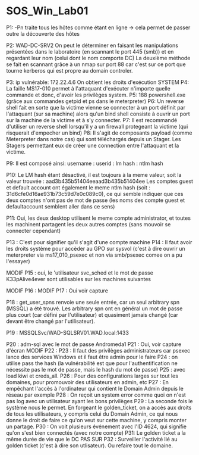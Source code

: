 # SOS_Win_Lab01

P1: -Pn traite tous les hôtes comme étant en ligne -> cela permet de passer outre la découverte des hôtes

P2: WAD-DC-SRV2
	On peut le déterminer en faisant les manipulations présentées dans le laboratoire (en scannant le port 445 (smb)) 
et en regardant leur nom (celui dont le nom comporte DC)
La deuxième méthode se fait en scannant grâce à un nmap sur port 88 car c'est sur ce port que tourne kerberos qui est 
propre au domain controler.

P3: ip vulnérable: 172.22.4.6
	On obtient les droits d'exécution SYSTEM
P4: La faille MS17-010 permet à l'attaquant d'exécuter n'importe quelle commande et donc, d'avoir les privilèges system.
P5: 188 powershell.exe (grâce aux commandes getpid et ps dans le meterpreter)
P6: Un reverse shell fait en sorte que la victime vienne se connecter à un port définit par l'attaquant (sur sa machine) alors qu'un bind shell consiste à ouvrir un port sur la machine de la victime et à s'y connecter.
P7: Il est recommandé d'utiliser un reverse shell lorsqu'il y a un firewall protegeant la victime (qui risquerait d'empecher un bind)
P8: Il s'agit de composants payload (comme Meterpreter dans notre cas) qui sont téléchargés depuis un Stager.
	Les Stagers permettant eux de créer une connection entre l'attaquant et la victime.
	
P9: Il est composé ainsi: username : userid : lm hash : ntlm hash

P10: Le LM hash étant désactivé, il est toujours à la meme valeur, soit la valeur trouvée : aad3b435b51404eeaad3b435b51404ee
Les comptes guest et default account ont également le meme ntlm hash (soit : 31d6cfe0d16ae931b73c59d7e0c089c0), ce qui semble indiquer que ces deux comptes n'ont pas de mot de passe (les noms des compte guest et defaultaccount semblent aller dans ce sens)

P11: Oui, les deux desktop utilisent le meme compte administrator, et toutes les machinent partagent les deux autres comptes (sans mouvoir se connecter cependant)



P13	: C'est pour signifier qu'il s'agit d'une compte machine
P14	: Il faut avoir les droits système pour accèder au GPO sur sysvol (c'est à dire ouvrir un meterpreter via ms17_010_psexec et non via smb/psexec comee on a pu l'essayer)

MODIF P15	: oui, le 'utilisateur svc_sched et le mot de passe K33pAlive4ever sont utilisables sur les machines suivantes

MODIF P16 : 
MODIF P17 : Oui voir capture

P18 : get_user_spns renvoie une seule entrée, car un seul arbitrary spn (MSSQL) a été trouvé. Les arbitrary spn ont en général un mot de passe plus court (car défini par l'utilisateur) et quasiment jamais changé (car devant être changé par l'utilisateur).

P19 : MSSQLSvc/WAD-SQLSRV01.WAD.local:1433

P20 : adm-sql avec le mot de passe Andromeda1
P21	: Oui, voir capture d'écran
MODIF P22	:
P23	: Il  faut des privilèges administrateurs car psexec lance des services Windows et il faut être admin pour le faire
P24	: on utilise pass the hash (la vulnérabilité est que pour l'authentification ne nécessite pas le mot de passe, mais le hash du mot de passe)
P25	: avec load kiwi et creds_all.
P26	: Pour des configurations larges sur tout les domaines, pour promouvoir des utilisateurs en admin, etc
P27	: En empêchant l'accès à l'ordinateur qui contient le Domain Admin depuis le réseau par exemple
P28	: On reçoit un system error comme quoi on n'est pas log avec un utilisateur ayant les bons privilèges
P29	: La seconde fois le système nous le permet. En forgeant le golden_ticket, on a accès aux droits de tous les utilisateurs,
y compris celui du Domain Admin, ce qui nous donne le droit de faire ce qu'on veut sur cette machine, y compris monter un partage.
P30	: On voit plusieurs événement avec l'ID 4624, qui signifie qu'on s'est bien connectés (avec notre compte)
P31: Le golden ticket a la même durée de vie que le DC
PAS SUR      P32 : Surveiller l'activité lié au golden ticket (c'est à dire son utlisateur). Ou refaire tout le domaine.
